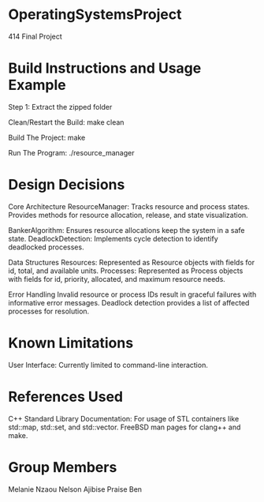 # OperatingSystemsProject
414 Final Project 

# Build Instructions and Usage Example

Step 1: Extract the zipped folder

Clean/Restart the Build:
make clean

Build The Project:
make

Run The Program:
./resource_manager


# Design Decisions

Core Architecture
ResourceManager:
Tracks resource and process states.
Provides methods for resource allocation, release, and state visualization.

BankerAlgorithm:
Ensures resource allocations keep the system in a safe state.
DeadlockDetection:
Implements cycle detection to identify deadlocked processes.

Data Structures
Resources: Represented as Resource objects with fields for id, total, and available units.
Processes: Represented as Process objects with fields for id, priority, allocated, and maximum resource needs.

Error Handling
Invalid resource or process IDs result in graceful failures with informative error messages.
Deadlock detection provides a list of affected processes for resolution.

# Known Limitations
User Interface:
Currently limited to command-line interaction.

# References Used
C++ Standard Library Documentation:
For usage of STL containers like std::map, std::set, and std::vector.
FreeBSD man pages for clang++ and make.

# Group Members 
Melanie Nzaou
Nelson Ajibise 
Praise Ben
